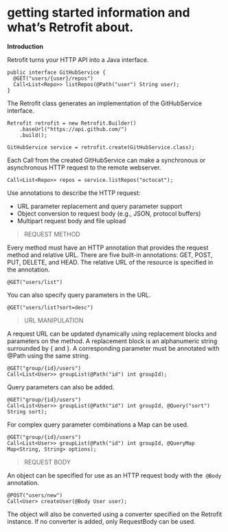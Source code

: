 # getting started information and what’s Retrofit about.
 
 **Introduction**

Retrofit turns your HTTP API into a Java interface.
```
public interface GitHubService {
  @GET("users/{user}/repos")
  Call<List<Repo>> listRepos(@Path("user") String user);
}
```

The Retrofit class generates an implementation of the GitHubService interface.
```
Retrofit retrofit = new Retrofit.Builder()
    .baseUrl("https://api.github.com/")
    .build();

GitHubService service = retrofit.create(GitHubService.class);
```
Each Call from the created GitHubService can make a synchronous or asynchronous HTTP request to the remote webserver.
````
Call<List<Repo>> repos = service.listRepos("octocat");
````
Use annotations to describe the HTTP request:

- URL parameter replacement and query parameter support
- Object conversion to request body (e.g., JSON, protocol buffers)
- Multipart request body and file upload

> REQUEST METHOD

Every method must have an HTTP annotation that provides the request method and relative URL. There are five built-in annotations: GET, POST, PUT, DELETE, and HEAD. The relative URL of the resource is specified in the annotation.
````
@GET("users/list")
````
You can also specify query parameters in the URL.
````
@GET("users/list?sort=desc")
````
> URL MANIPULATION

A request URL can be updated dynamically using replacement blocks and parameters on the method. A replacement block is an alphanumeric string surrounded by { and }. A corresponding parameter must be annotated with @Path using the same string.
````
@GET("group/{id}/users")
Call<List<User>> groupList(@Path("id") int groupId);
````
Query parameters can also be added.
````
@GET("group/{id}/users")
Call<List<User>> groupList(@Path("id") int groupId, @Query("sort") String sort);
````
For complex query parameter combinations a Map can be used.
````
@GET("group/{id}/users")
Call<List<User>> groupList(@Path("id") int groupId, @QueryMap Map<String, String> options);
````
>REQUEST BODY

An object can be specified for use as an HTTP request body with the`` @Body`` annotation.
````
@POST("users/new")
Call<User> createUser(@Body User user);
````
The object will also be converted using a converter specified on the Retrofit instance. If no converter is added, only RequestBody can be used.
